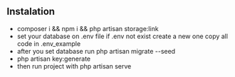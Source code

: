 ## Instalation

-   composer i && npm i && php artisan storage:link
-   set your database on .env file if .env not exist create a new one copy all code in .env_example
-   after you set database run php artisan migrate --seed
-   php artisan key:generate
-   then run project with php artisan serve

